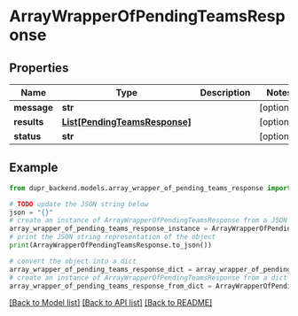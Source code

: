 # ArrayWrapperOfPendingTeamsResponse


## Properties

Name | Type | Description | Notes
------------ | ------------- | ------------- | -------------
**message** | **str** |  | [optional] 
**results** | [**List[PendingTeamsResponse]**](PendingTeamsResponse.md) |  | [optional] 
**status** | **str** |  | [optional] 

## Example

```python
from dupr_backend.models.array_wrapper_of_pending_teams_response import ArrayWrapperOfPendingTeamsResponse

# TODO update the JSON string below
json = "{}"
# create an instance of ArrayWrapperOfPendingTeamsResponse from a JSON string
array_wrapper_of_pending_teams_response_instance = ArrayWrapperOfPendingTeamsResponse.from_json(json)
# print the JSON string representation of the object
print(ArrayWrapperOfPendingTeamsResponse.to_json())

# convert the object into a dict
array_wrapper_of_pending_teams_response_dict = array_wrapper_of_pending_teams_response_instance.to_dict()
# create an instance of ArrayWrapperOfPendingTeamsResponse from a dict
array_wrapper_of_pending_teams_response_from_dict = ArrayWrapperOfPendingTeamsResponse.from_dict(array_wrapper_of_pending_teams_response_dict)
```
[[Back to Model list]](../README.md#documentation-for-models) [[Back to API list]](../README.md#documentation-for-api-endpoints) [[Back to README]](../README.md)



